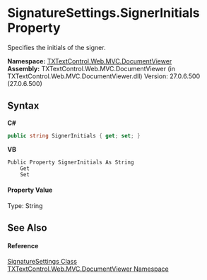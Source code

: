 # SignatureSettings.SignerInitials Property 
 

Specifies the initials of the signer.

**Namespace:**&nbsp;<a href="c03e00cd-e5cb-0263-89a5-d3d19b314bf7">TXTextControl.Web.MVC.DocumentViewer</a><br />**Assembly:**&nbsp;TXTextControl.Web.MVC.DocumentViewer (in TXTextControl.Web.MVC.DocumentViewer.dll) Version: 27.0.6.500 (27.0.6.500)

## Syntax

**C#**<br />
``` C#
public string SignerInitials { get; set; }
```

**VB**<br />
``` VB
Public Property SignerInitials As String
	Get
	Set
```


#### Property Value
Type: String

## See Also


#### Reference
<a href="84aec3dc-200d-0a94-18e8-62d9b4044473">SignatureSettings Class</a><br /><a href="c03e00cd-e5cb-0263-89a5-d3d19b314bf7">TXTextControl.Web.MVC.DocumentViewer Namespace</a><br />